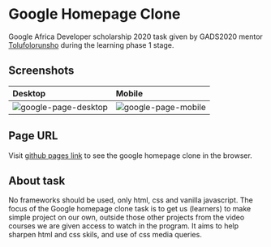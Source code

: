 # Google Homepage Clone
Google Africa Developer scholarship 2020 task given by GADS2020 mentor [Tolufolorunsho](https://twitter.com/Developer_Tolu) during the learning phase 1 stage. 

## Screenshots

|Desktop |Mobile |
|:-- |:-- |
|![google-page-desktop](https://user-images.githubusercontent.com/45185388/128586901-677ea7fe-4ec6-4869-abed-98dae0fa2887.png)|![google-page-mobile](https://user-images.githubusercontent.com/45185388/128586906-e6bec335-2e07-4f3b-8125-7feaaccf0cf9.png)|

## Page URL
Visit [github pages link](https://ifycode-extension.github.io/google-homepage-clone/) to see the google homepage clone in the browser.

## About task
No frameworks should be used, only html, css and vanilla javascript. The focus of the Google homepage clone task is to get us (learners) to make simple project on our own, outside those other projects from the video courses we are given access to watch in the program. It aims to help sharpen html and css skils, and use of css media queries.
